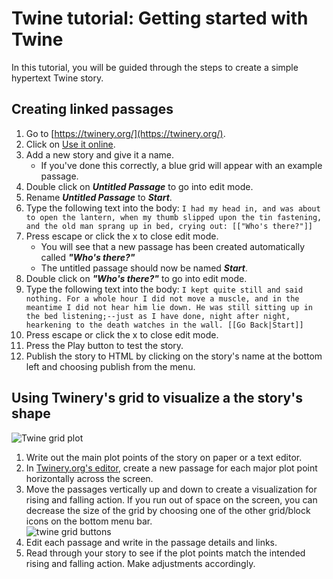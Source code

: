 # Twine tutorial: Getting started with Twine

In this tutorial, you will be guided through the steps to create a simple hypertext Twine story.

## Creating linked passages

1. Go to [https://twinery.org/](https://twinery.org/).
2. Click on [Use it online](https://twinery.org/2/).
3. Add a new story and give it a name.
   * If you've done this correctly, a blue grid will appear with an example passage.
4. Double click on _**Untitled Passage**_ to go into edit mode.
5. Rename _**Untitled Passage**_ to _**Start**_.
6. Type the following text into the body: `I had my head in, and was about to open the lantern, when my thumb slipped upon the tin fastening, and the old man sprang up in bed, crying out: [["Who's there?"]]`
7. Press escape or click the x to close edit mode.
   * You will see that a new passage has been created automatically called _**"Who's there?"**_
   * The untitled passage should now be named _**Start**_.
8. Double click on _**"Who's there?"**_ to go into edit mode.
9. Type the following text into the body: `I kept quite still and said nothing. For a whole hour I did not move a muscle, and in the meantime I did not hear him lie down. He was still sitting up in the bed listening;--just as I have done, night after night, hearkening to the death watches in the wall. [[Go Back|Start]]`
10. Press escape or click the x to close edit mode.
11. Press the Play button to test the story.
12. Publish the story to HTML by clicking on the story's name at the bottom left and choosing publish from the menu.

## Using Twinery's grid to visualize a the story's shape

![Twine grid plot](/assets/images/lesson-3/twinery-grid-plot.png)

1. Write out the main plot points of the story on paper or a text editor.
2. In [Twinery.org's editor](https://twinery.org), create a new passage for each major plot point horizontally across the screen.
3. Move the passages vertically up and down to create a visualization for rising and falling action. If you run out of space on the screen, you can decrease the size of the grid by choosing one of the other grid/block icons on the bottom menu bar.  
   ![twine grid buttons](/assets/images/lesson-3/twinery-btns.png)  
4. Edit each passage and write in the passage details and links.
5. Read through your story to see if the plot points match the intended rising and falling action. Make adjustments accordingly.



